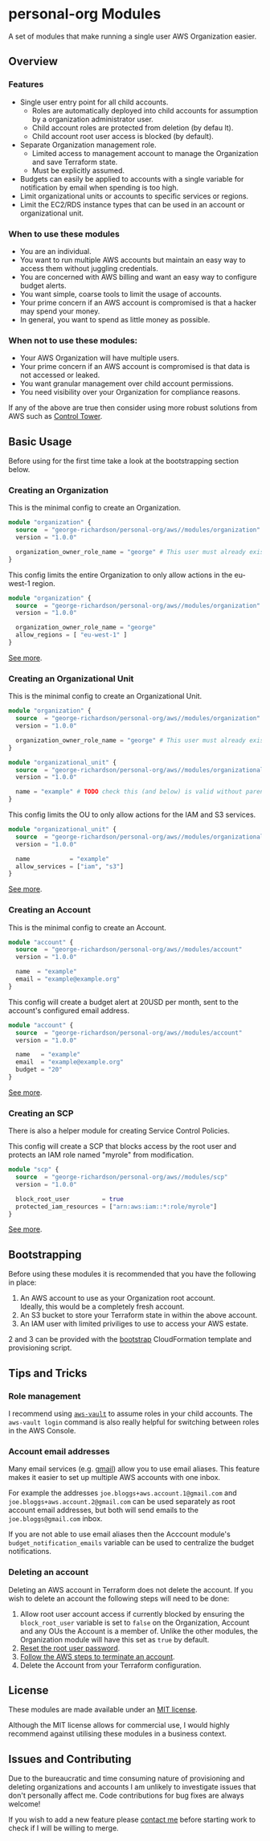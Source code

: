 # personal-org Modules

A set of modules that make running a single user AWS Organization easier.

## Overview

### Features

* Single user entry point for all child accounts.
  * Roles are automatically deployed into child accounts for assumption by a organization administrator user. 
  * Child account roles are protected from deletion (by defau lt).
  * Child account root user access is blocked (by default).
* Separate Organization management role.
  * Limited access to management account to manage the Organization and save Terraform state.
  * Must be explicitly assumed.
* Budgets can easily be applied to accounts with a single variable for notification by email when spending is too high.
* Limit organizational units or accounts to specific services or regions.
* Limit the EC2/RDS instance types that can be used in an account or organizational unit.

### When to use these modules

* You are an individual.
* You want to run multiple AWS accounts but maintain an easy way to access them without juggling credentials.
* You are concerned with AWS billing and want an easy way to configure budget alerts.
* You want simple, coarse tools to limit the usage of accounts.
* Your prime concern if an AWS account is compromised is that a hacker may spend your money.
* In general, you want to spend as little money as possible.

### When not to use these modules: 

* Your AWS Organization will have multiple users.
* Your prime concern if an AWS account is compromised is that data is not accessed or leaked.
* You want granular management over child account permissions. 
* You need visibility over your Organization for compliance reasons.

If any of the above are true then consider using more robust solutions from AWS 
such as [Control Tower](https://aws.amazon.com/controltower/).

## Basic Usage

Before using for the first time take a look at the bootstrapping section below.

### Creating an Organization

This is the minimal config to create an Organization.

```terraform
module "organization" {
  source  = "george-richardson/personal-org/aws//modules/organization"
  version = "1.0.0"

  organization_owner_role_name = "george" # This user must already exist
}
```

This config limits the entire Organization to only allow actions in the eu-west-1 region.

```terraform
module "organization" {
  source  = "george-richardson/personal-org/aws//modules/organization"
  version = "1.0.0"

  organization_owner_role_name = "george" 
  allow_regions = [ "eu-west-1" ]
}
```

[See more](./modules/organization/README.md).

### Creating an Organizational Unit

This is the minimal config to create an Organizational Unit.

```terraform
module "organization" {
  source  = "george-richardson/personal-org/aws//modules/organization"
  version = "1.0.0"

  organization_owner_role_name = "george" # This user must already exist
}

module "organizational_unit" {
  source  = "george-richardson/personal-org/aws//modules/organizational_unit"
  version = "1.0.0"

  name = "example" # TODO check this (and below) is valid without parent
}
```

This config limits the OU to only allow actions for the IAM and S3 services. 

```terraform
module "organizational_unit" {
  source  = "george-richardson/personal-org/aws//modules/organizational_unit"
  version = "1.0.0"

  name           = "example"
  allow_services = ["iam", "s3"]
}
```

[See more](./modules/organizational_unit/README.md).

### Creating an Account

This is the minimal config to create an Account.

```terraform
module "account" {
  source  = "george-richardson/personal-org/aws//modules/account"
  version = "1.0.0"

  name  = "example"
  email = "example@example.org"
}
```

This config will create a budget alert at 20USD per month, sent to the account's configured email address.

```terraform
module "account" {
  source  = "george-richardson/personal-org/aws//modules/account"
  version = "1.0.0"

  name   = "example"
  email  = "example@example.org"
  budget = "20"
}
```

[See more](./modules/account/README.md).

### Creating an SCP

There is also a helper module for creating Service Control Policies.

This config will create a SCP that blocks access by the root user and protects an IAM role named "myrole" from modification. 

```terraform
module "scp" {
  source  = "george-richardson/personal-org/aws//modules/scp"
  version = "1.0.0"

  block_root_user         = true
  protected_iam_resources = ["arn:aws:iam::*:role/myrole"]
}
```

[See more](./modules/scp/README.md).

## Bootstrapping

Before using these modules it is recommended that you have the following in place:

1. An AWS account to use as your Organization root account.  
   Ideally, this would be a completely fresh account.
1. An S3 bucket to store your Terraform state in within the above account.
1. An IAM user with limited priviliges to use to access your AWS estate. 

2 and 3 can be provided with the [bootstrap](./bootstrap/) CloudFormation template and provisioning script.

## Tips and Tricks

### Role management

I recommend using [`aws-vault`](https://github.com/99designs/aws-vault) to assume roles in your child accounts. The `aws-vault login` command is also really helpful for switching between roles in the AWS Console.

### Account email addresses

Many email services (e.g. [gmail](https://support.google.com/a/users/answer/9308648?hl=en)) allow you to use email aliases. This feature makes it easier to set up multiple AWS accounts with one inbox. 

For example the addresses `joe.bloggs+aws.account.1@gmail.com` and `joe.bloggs+aws.account.2@gmail.com` can be used separately as root account email addresses, but both will send emails to the `joe.bloggs@gmail.com` inbox.

If you are not able to use email aliases then the Acccount module's `budget_notification_emails` variable can be used to centralize the budget notifications. 

### Deleting an account

Deleting an AWS account in Terraform does not delete the account. If you wish to delete an account the following steps will need to be done: 

1. Allow root user account access if currently blocked by ensuring the `block_root_user` variable is set to `false` on the Organization, Account and any OUs the Account is a member of. Unlike the other modules, the Organization module will have this set as `true` by default.
1. [Reset the root user password](https://docs.aws.amazon.com/IAM/latest/UserGuide/id_credentials_access-keys_retrieve.html).
1. [Follow the AWS steps to terminate an account](https://aws.amazon.com/premiumsupport/knowledge-center/close-aws-account/).
1. Delete the Account from your Terraform configuration.

## License

These modules are made available under an [MIT license](./LICENSE.md). 

Although the MIT license allows for commercial use, I would highly recommend against utilising these modules in a business context.

## Issues and Contributing

Due to the bureaucratic and time consuming nature of provisioning and deleting organizations and 
accounts I am unlikely to investigate issues that don't personally affect me. Code contributions for bug fixes are always welcome!

If you wish to add a new feature please [contact me](https://gjhr.me/contact.html) before starting work to check if I will be willing to merge. 

